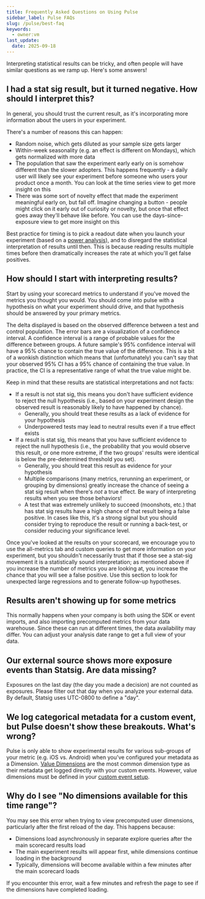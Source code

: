 ```yaml
---
title: Frequently Asked Questions on Using Pulse
sidebar_label: Pulse FAQs
slug: /pulse/best-faq
keywords:
  - owner:vm
last_update:
  date: 2025-09-18
---
```


Interpreting statistical results can be tricky, and often people will have similar questions as we ramp up. Here's some answers!

## I had a stat sig result, but it turned negative. How should I interpret this?

In general, you should trust the current result, as it's incorporating more information about the users in your experiment.

There's a number of reasons this can happen:

- Random noise, which gets diluted as your sample size gets larger
- Within-week seasonality (e.g. an effect is different on Mondays), which gets normalized with more data
- The population that saw the experiment early early on is somehow different than the slower adopters. This happens frequently - a daily user will likely see your experiment before someone who users your product once a month. You can look at the time series view to get more insight on this
- There was some sort of novelty effect that made the experiment meaningful early on, but fall off. Imagine changing a button - people might click on it early out of curiosity or novelty, but once that effect goes away they'll behave like before. You can use the days-since-exposure view to get more insight on this

Best practice for timing is to pick a readout date when you launch your experiment (based on a [power analysis](/experiments-plus/power-analysis)), and to disregard the statistical interpretation of results until then. This is because reading results multiple times before then dramatically increases the rate at which you'll get false positives.

## How should I start with interpreting results?

Start by using your scorecard metrics to understand if you've moved the metrics you thought you would. You should come into pulse with a hypothesis on what your experiment should drive, and that hypothesis should be answered by your primary metrics.

The delta displayed is based on the observed difference between a test and control population. The error bars are a visualization of a confidence interval. A confidence interval is a range of probable values for the difference between groups. A future sample's 95% confidence interval will have a 95% chance to contain the true value of the difference. This is a bit of a wonkish distinction which means that (unfortunately) you can't say that your observed 95% CI has a 95% chance of containing the true value. In practice, the CI is a representative range of what the true value might be.

Keep in mind that these results are statistical interpretations and not facts:

- If a result is not stat sig, this means you don't have sufficient evidence to reject the null hypothesis (i.e., based on your experiment design the observed result is reasonably likely to have happened by chance).
  - Generally, you should treat these results as a lack of evidence for your hypothesis
  - Underpowered tests may lead to neutral results even if a true effect exists
- If a result is stat sig, this means that you have sufficient evidence to reject the null hypothesis (i.e., the probability that you would observe this result, or one more extreme, if the two groups' results were identical is below the pre-determined threshold you set).
  - Generally, you should treat this result as evidence for your hypothesis
  - Multiple comparisons (many metrics, rerunning an experiment, or grouping by dimensions) greatly increase the chance of seeing a stat sig result when there's _not_ a true effect. Be wary of interpreting results when you see those behaviors!
  - A test that was extremely unlikely to succeed (moonshots, etc.) that has stat sig results have a high chance of that result being a false positive. In cases like this, it's a strong signal but you should consider trying to reproduce the result or running a back-test, or consider reducing your significance level.

Once you've looked at the results on your scorecard, we encourage you to use the all-metrics tab and custom queries to get more information on your experiment, but you shouldn't necessarily trust that if those see a stat-sig movement it is a statistically sound interpretation; as mentioned above if you increase the number of metrics you are looking at, you increase the chance that you will see a false positive. Use this section to look for unexpected large regressions and to generate follow-up hypotheses.

## Results aren't showing up for some metrics

This normally happens when your company is both using the SDK or event imports, and also importing precomputed metrics from your data warehouse. Since these can run at different times, the data availability may differ. You can adjust your analysis date range to get a full view of your data.

## Our external source shows more exposure events than Statsig. Are data missing?

Exposures on the last day (the day you made a decision) are not counted as exposures. Please filter out that day when you analyze your external data. By default, Statsig uses UTC-0800 to define a "day".

## We log categorical metadata for a custom event, but Pulse doesn't show these breakouts. What's wrong?

Pulse is only able to show experimental results for various sub-groups of your metric (e.g. iOS vs. Android) when you've configured your metadata as a Dimension. [Value Dimensions](/pulse/read-pulse#value-dimensions) are the most common dimension type as their metadata get logged directly with your custom events. However, value dimensions must be defined in your [custom event setup](/metrics/metric-dimensions).

## Why do I see "No dimensions available for this time range"?

You may see this error when trying to view precomputed user dimensions, particularly after the first reload of the day. This happens because:

- Dimensions load asynchronously in separate explore queries after the main scorecard results load
- The main experiment results will appear first, while dimensions continue loading in the background
- Typically, dimensions will become available within a few minutes after the main scorecard loads

If you encounter this error, wait a few minutes and refresh the page to see if the dimensions have completed loading.
